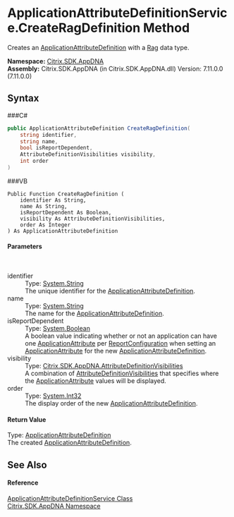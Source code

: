 # ApplicationAttributeDefinitionService.CreateRagDefinition Method 
 

Creates an <a href="T_Citrix_SDK_AppDNA_ApplicationAttributeDefinition">ApplicationAttributeDefinition</a> with a <a href="T_Citrix_SDK_AppDNA_Rag">Rag</a> data type.

**Namespace:**&nbsp;<a href="N_Citrix_SDK_AppDNA">Citrix.SDK.AppDNA</a><br />**Assembly:**&nbsp;Citrix.SDK.AppDNA (in Citrix.SDK.AppDNA.dll) Version: 7.11.0.0 (7.11.0.0)

## Syntax

###C#
```csharp
public ApplicationAttributeDefinition CreateRagDefinition(
	string identifier,
	string name,
	bool isReportDependent,
	AttributeDefinitionVisibilities visibility,
	int order
)
```

###VB
```vbnet
Public Function CreateRagDefinition ( 
	identifier As String,
	name As String,
	isReportDependent As Boolean,
	visibility As AttributeDefinitionVisibilities,
	order As Integer
) As ApplicationAttributeDefinition
```


#### Parameters
&nbsp;<dl><dt>identifier</dt><dd>Type: <a href="http://msdn2.microsoft.com/en-us/library/s1wwdcbf" target="_blank">System.String</a><br />The unique identifier for the <a href="T_Citrix_SDK_AppDNA_ApplicationAttributeDefinition">ApplicationAttributeDefinition</a>.</dd><dt>name</dt><dd>Type: <a href="http://msdn2.microsoft.com/en-us/library/s1wwdcbf" target="_blank">System.String</a><br />The name for the <a href="T_Citrix_SDK_AppDNA_ApplicationAttributeDefinition">ApplicationAttributeDefinition</a>.</dd><dt>isReportDependent</dt><dd>Type: <a href="http://msdn2.microsoft.com/en-us/library/a28wyd50" target="_blank">System.Boolean</a><br />A boolean value indicating whether or not an application can have one <a href="T_Citrix_SDK_AppDNA_ApplicationAttribute">ApplicationAttribute</a> per <a href="T_Citrix_SDK_AppDNA_ReportConfiguration">ReportConfiguration</a> when setting an <a href="T_Citrix_SDK_AppDNA_ApplicationAttribute">ApplicationAttribute</a> for the new <a href="T_Citrix_SDK_AppDNA_ApplicationAttributeDefinition">ApplicationAttributeDefinition</a>.</dd><dt>visibility</dt><dd>Type: <a href="T_Citrix_SDK_AppDNA_AttributeDefinitionVisibilities">Citrix.SDK.AppDNA.AttributeDefinitionVisibilities</a><br />A combination of <a href="T_Citrix_SDK_AppDNA_AttributeDefinitionVisibilities">AttributeDefinitionVisibilities</a> that specifies where the <a href="T_Citrix_SDK_AppDNA_ApplicationAttribute">ApplicationAttribute</a> values will be displayed.</dd><dt>order</dt><dd>Type: <a href="http://msdn2.microsoft.com/en-us/library/td2s409d" target="_blank">System.Int32</a><br />The display order of the new <a href="T_Citrix_SDK_AppDNA_ApplicationAttributeDefinition">ApplicationAttributeDefinition</a>.</dd></dl>

#### Return Value
Type: <a href="T_Citrix_SDK_AppDNA_ApplicationAttributeDefinition">ApplicationAttributeDefinition</a><br />The created <a href="T_Citrix_SDK_AppDNA_ApplicationAttributeDefinition">ApplicationAttributeDefinition</a>.

## See Also


#### Reference
<a href="T_Citrix_SDK_AppDNA_ApplicationAttributeDefinitionService">ApplicationAttributeDefinitionService Class</a><br /><a href="N_Citrix_SDK_AppDNA">Citrix.SDK.AppDNA Namespace</a><br />